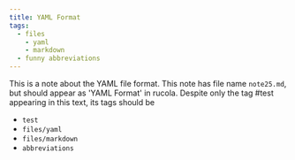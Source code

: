 ```yaml
---
title: YAML Format
tags:
  - files
    - yaml
    - markdown
  - funny abbreviations
---
```

This is a note about the YAML file format.
This note has file name `note25.md`, but should appear as 'YAML Format' in rucola.
Despite only the tag #test appearing in this text, its tags should be

- `test`
- `files/yaml`
- `files/markdown`
- `abbreviations`
